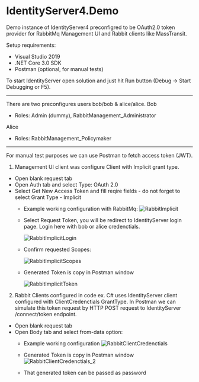# IdentityServer4.Demo
Demo instance of IdentityServer4 preconfigred to be OAuth2.0 token provider for RabbitMq Management UI and Rabbit clients like MassTransit.  

Setup requirements: 
- Visual Studio 2019
- .NET Core 3.0 SDK
- Postman (optional, for manual tests)

To start IdentityServer open solution and just hit Run button (Debug -> Start Debugging or F5).

---
There are two preconfigures users bob/bob & alice/alice.
Bob
 - Roles: Admin (dummy), RabbitManagement_Administrator
 
Alice 
  - Roles: RabbitManagement_Policymaker

---
For manual test purposes we can use Postman to fetch access token (JWT).
1. Management UI client was configure Client with Implicit grant type.
  - Open blank request tab
  - Open Auth tab and select Type: OAuth 2.0
  - Select Get New Access Token and fill reqire fields - do not forget to select Grant Type - Implicit
	-	Example working configuration with RabbitMq:
		![RabbitImplicit](https://user-images.githubusercontent.com/57910336/69492333-da1bcd00-0ea1-11ea-8750-d42151ed38a0.PNG)
 
 	-	Select Request Token, you will be redirect to IdentityServer login page. Login here with bob or alice credenctials.
	
		![RabbitImplicitLogin](https://user-images.githubusercontent.com/57910336/69492334-da1bcd00-0ea1-11ea-9149-20bc5651292a.PNG)
	
	- Confirm requested Scopes:
	
		![RabbitImplicitScopes](https://user-images.githubusercontent.com/57910336/69492335-dab46380-0ea1-11ea-98c4-ffceb4995abd.PNG)

	- Generated Token is copy in Postman window
	
		![RabbitImplicitToken](https://user-images.githubusercontent.com/57910336/69492332-da1bcd00-0ea1-11ea-8f33-c80c5d4fb74a.PNG)

 	
2. Rabbit Clients configured in code ex. C# uses IdentityServer client configured with ClientCredenctials GrantType. In Postman we can simulate this token request by HTTP POST request to IdentityServer /connect/token endpoint.
  - Open blank request tab
  - Open Body tab and select from-data option:
 	-	Example working configuration
		![RabbitClientCredenctials](https://user-images.githubusercontent.com/57910336/69492705-1f41fe00-0ea6-11ea-9c54-56d8db255ddd.PNG)
	
	- Generated Token is copy in Postman window
		![RabbitClientCredenctials_2](https://user-images.githubusercontent.com/57910336/69492706-1f41fe00-0ea6-11ea-8e6f-ffcdb7e25166.PNG)
	
	- That generated token can be passed as password 
	
	
